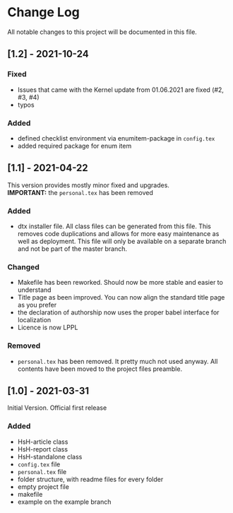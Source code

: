 # Change Log
All notable changes to this project will be documented in this file.


## [1.2] - 2021-10-24

### Fixed
- Issues that came with the Kernel update from 01.06.2021 are fixed (#2, #3, #4)
- typos

### Added
- defined checklist environment via enumitem-package in `config.tex`
- added required package for enum item


## [1.1] - 2021-04-22

This version provides mostly minor fixed and upgrades.  
**IMPORTANT:** the `personal.tex` has been removed

### Added
 - dtx installer file. All class files can be generated from this file. This removes code duplications and allows for more easy maintenance as well as
 	deployment. This file will only be available on a separate branch and not be part of the master branch.

### Changed
 - Makefile has been reworked. Should now be more stable and easier to understand
 - Title page as been improved. You can now align the standard title page as you prefer
 - the declaration of authorship now uses the proper babel interface for localization
 - Licence is now LPPL

### Removed
 - `personal.tex` has been removed. It pretty much not used anyway. All contents have been moved to the project files preamble.


## [1.0] - 2021-03-31
Initial Version. Official first release

### Added
 - HsH-article class
 - HsH-report class
 - HsH-standalone class
 - `config.tex` file
 - `personal.tex` file
 - folder structure, with readme files for every folder
 - empty project file
 - makefile
 - example on the example branch
